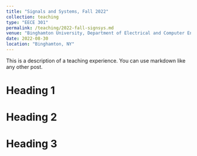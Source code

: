 ```yaml
---
title: "Signals and Systems, Fall 2022"
collection: teaching
type: "EECE 301"
permalink: /teaching/2022-fall-signsys.md
venue: "Binghamton University, Department of Electrical and Computer Engineering"
date: 2022-08-30
location: "Binghamton, NY"
---
```


This is a description of a teaching experience. You can use markdown like any other post.

Heading 1
======

Heading 2
======

Heading 3
======

